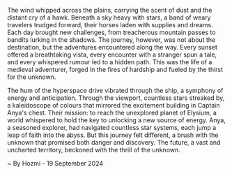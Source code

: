 
The wind whipped across the plains, carrying the scent of dust and the distant cry of a hawk. Beneath a sky heavy with stars, a band of weary travelers trudged forward, their horses laden with supplies and dreams. Each day brought new challenges, from treacherous mountain passes to bandits lurking in the shadows. The journey, however, was not about the destination, but the adventures encountered along the way. Every sunset offered a breathtaking vista, every encounter with a stranger spun a tale, and every whispered rumour led to a hidden path. This was the life of a medieval adventurer, forged in the fires of hardship and fueled by the thirst for the unknown. 

The hum of the hyperspace drive vibrated through the ship, a symphony of energy and anticipation. Through the viewport, countless stars streaked by, a kaleidoscope of colours that mirrored the excitement building in Captain Anya's chest. Their mission: to reach the unexplored planet of Elysium, a world whispered to hold the key to unlocking a new source of energy.  Anya, a seasoned explorer, had navigated countless star systems, each jump a leap of faith into the abyss. But this journey felt different, a brush with the unknown that promised both danger and discovery. The future, a vast and uncharted territory, beckoned with the thrill of the unknown. 

~ By Hozmi - 19 September 2024
